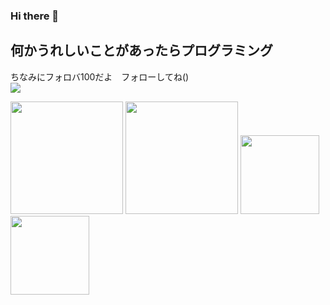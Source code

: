 ### Hi there 👋
## 何かうれしいことがあったらプログラミング
ちなみにフォロバ100だよ　フォローしてね()</br>
<img src="https://count.getloli.com/get/@:256-daisuki"/>
<p>
  <img height="180px" src="https://github-readme-stats.vercel.app/api?username=256-daisuki&theme=dark"/>
  <img height="180px" src="https://github-readme-stats.vercel.app/api/top-langs/?username=256-daisuki&layout=compact&theme=dark"/>
  <a href="https://github.com/256-daisuki/256server">
    <img height="126px" src="https://github-readme-stats.vercel.app/api/pin/?username=256-daisuki&repo=256server&theme=dark"/>
  </a>
  <a href="https://github.com/256-daisuki/Electron">
    <img height="126px" src="https://github-readme-stats.vercel.app/api/pin/?username=256-daisuki&repo=Electron&theme=dark"/>
  </a>
</p>
